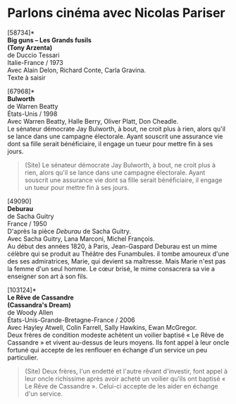 # Parlons cinéma avec Nicolas Pariser

[58734]*  
**Big guns – Les Grands fusils**  
**(Tony Arzenta)**  
de Duccio Tessari  
Italie-France / 1973  
Avec Alain Delon, Richard Conte, Carla Gravina.  
Texte à saisir

[67968]*  
**Bulworth**  
de Warren Beatty  
États-Unis / 1998  
Avec Warren Beatty, Halle Berry, Oliver Platt, Don Cheadle.  
Le sénateur démocrate Jay Bulworth, à bout, ne croit plus à rien, alors qu'il se lance dans une campagne électorale. Ayant souscrit une assurance vie dont sa fille serait bénéficiaire, il engage un tueur pour mettre fin à ses jours.

> (Site) Le sénateur démocrate Jay Bulworth, à bout, ne croit plus à rien, alors qu'il se lance dans une campagne électorale. Ayant souscrit une assurance vie dont sa fille serait bénéficiaire, il engage un tueur pour mettre fin à ses jours.

[49090]  
**Deburau**  
de Sacha Guitry  
France / 1950  
D'après la pièce _Deburau_ de Sacha Guitry.  
Avec Sacha Guitry, Lana Marconi, Michel François.  
Au début des années 1820, à Paris, Jean-Gaspard Deburau est un mime célèbre qui se produit au Théâtre des Funambules. il tombe amoureux d'une des ses admiratrices, Marie, qui devient sa maîtresse. Mais Marie n'est pas la femme d'un seul homme. Le cœur brisé, le mime consacrera sa vie a enseigner son art à son fils.

[103124]*  
**Le Rêve de Cassandre**  
**(Cassandra's Dream)**  
de Woody Allen  
États-Unis-Grande-Bretagne-France / 2006  
Avec Hayley Atwell, Colin Farrell, Sally Hawkins, Ewan McGregor.  
Deux frères de condition modeste achètent un voilier baptisé « Le Rêve de Cassandre » et vivent au-dessus de leurs moyens. Ils font appel à leur oncle fortuné qui accepte de les renflouer en échange d'un service un peu particulier.

> (Site) Deux frères, l'un endetté et l'autre rêvant d'investir, font appel à leur oncle richissime après avoir acheté un voilier qu'ils ont baptisé « Le Rêve de Cassandre ». Celui-ci accepte de les aider en échange d'un service.

